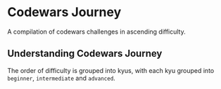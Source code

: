 # Codewars Journey

A compilation of codewars challenges in ascending difficulty.

## Understanding Codewars Journey

The order of difficulty is grouped into kyus, with each kyu grouped into `beginner`, `intermediate` and `advanced`.
